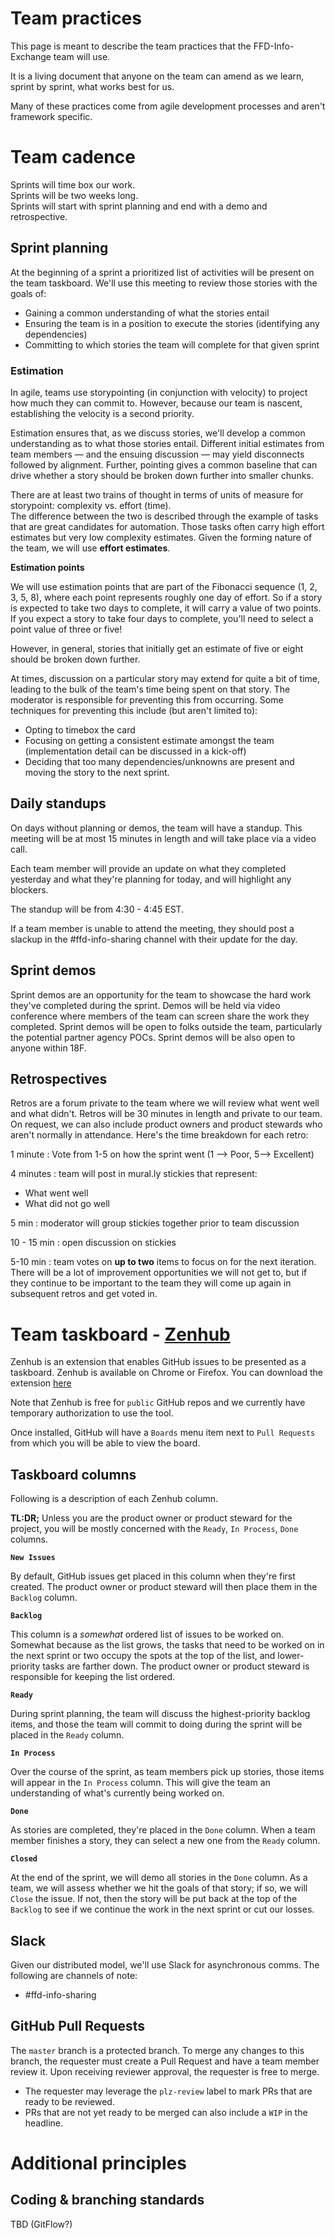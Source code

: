 # Team practices

This page is meant to describe the team practices that the FFD-Info-Exchange team will use.

It is a living document that anyone on the team can amend as we learn, sprint by sprint, what works best for us.

Many of these practices come from agile development processes and aren't framework specific. 

# Team cadence
Sprints will time box our work.  
Sprints will be two weeks long.  
Sprints will start with sprint planning and end with a demo and retrospective.

## Sprint planning
At the beginning of a sprint a prioritized list of activities will be present on the team taskboard.
We'll use this meeting to review those stories with the goals of:
* Gaining a common understanding of what the stories entail
* Ensuring the team is in a position to execute the stories (identifying any dependencies)
* Committing to which stories the team will complete for that given sprint

### Estimation
In agile, teams use storypointing (in conjunction with velocity) to project how much they can commit to. However, because our team is nascent, establishing the velocity is a second priority.

Estimation ensures that, as we discuss stories, we'll develop a common understanding as to what those stories entail. Different initial estimates from team members — and the ensuing discussion — may yield disconnects followed by alignment. Further, pointing gives a common baseline that can drive whether a story should be broken down further into smaller chunks.

There are at least two trains of thought in terms of units of measure for storypoint: complexity vs. effort (time).  
The difference between the two is described through the example of tasks that are great candidates for automation. Those tasks often carry high effort estimates but very low complexity estimates.
Given the forming nature of the team, we will use **effort estimates**.

**Estimation points**

We will use estimation points that are part of the Fibonacci sequence (1, 2, 3, 5, 8), where each point represents roughly one day of effort. So if a story is expected to take two days to complete, it will carry a value of two points. If you expect a story to take four days to complete, you'll need to select a point value of three or five! 

However, in general, stories that initially get an estimate of five or eight should be broken down further.

At times, discussion on a particular story may extend for quite a bit of time, leading to the bulk of the team's time being spent on that story.
The moderator is responsible for preventing this from occurring. Some techniques for preventing this include (but aren't limited to):
- Opting to timebox the card
- Focusing on getting a consistent estimate amongst the team (implementation detail can be discussed in a kick-off)
- Deciding that too many dependencies/unknowns are present and moving the story to the next sprint.

## Daily standups
On days without planning or demos, the team will have a standup. This meeting will be at most 15 minutes in length and will take place via a video call.

Each team member will provide an update on what they completed yesterday and what they're planning for today, and will highlight any blockers.

The standup will be from 4:30 - 4:45 EST.

If a team member is unable to attend the meeting, they should post a slackup in the #ffd-info-sharing channel with their update for the day.

## Sprint demos
Sprint demos are an opportunity for the team to showcase the hard work they've completed during the sprint.
Demos will be held via video conference where members of the team can screen share the work they completed.
Sprint demos will be open to folks outside the team, particularly the potential partner agency POCs. Sprint demos will be also open to anyone within 18F.

## Retrospectives
Retros are a forum private to the team where we will review what went well and what didn't.
Retros will be 30 minutes in length and private to our team. On request, we can also include product owners and product stewards who aren't normally in attendance.
Here's the time breakdown for each retro:

1 minute : Vote from 1-5 on how the sprint went (1 --> Poor, 5--> Excellent)

4 minutes : team will post in mural.ly stickies that represent:
- What went well
- What did not go well

5 min : moderator will group stickies together prior to team discussion

10 - 15 min : open discussion on stickies

5-10 min : team votes on **up to two** items to focus on for the next iteration.  There will be a lot of improvement opportunities we will not get to, but if they continue to be important to the team they will come up again in subsequent retros and get voted in.

# Team taskboard - [Zenhub](https://github.com/18F/ffd-info-exchange/projects#boards?repos=69997339)
Zenhub is an extension that enables GitHub issues to be presented as a taskboard. Zenhub is available on Chrome or Firefox. You can download the extension [here](https://www.zenhub.com)

Note that Zenhub is free for `public` GitHub repos and we currently have temporary authorization to use the tool.

Once installed, GitHub will have a `Boards` menu item next to `Pull Requests` from which you will be able to view the board.

## Taskboard columns

Following is a description of each Zenhub column.

**TL:DR;** Unless you are the product owner or product steward for the project, you will be mostly concerned with the `Ready`, `In Process`, `Done` columns. 

**`New Issues`**

By default, GitHub issues get placed in this column when they're first created. The product owner or product steward will then place them in the `Backlog` column.

**`Backlog`**

This column is a _somewhat_ ordered list of issues to be worked on. Somewhat because as the list grows, the tasks that need to be worked on in the next sprint or two occupy the spots at the top of the list, and lower-priority tasks are farther down. The product owner or product steward is responsible for keeping the list ordered.

**`Ready`**

During sprint planning, the team will discuss the highest-priority backlog items, and those the team will commit to doing during the sprint will be placed in the `Ready` column.

**`In Process`**

Over the course of the sprint, as team members pick up stories, those items will appear in the `In Process` column. This will give the team an understanding of what's currently being worked on.

**`Done`**

As stories are completed, they're placed in the `Done` column. When a team member finishes a story, they can select a new one from the `Ready` column.

**`Closed`**

At the end of the sprint, we will demo all stories in the `Done` column.  As a team, we will assess whether we hit the goals of that story; if so, we will `Close` the issue.  If not, then the story will be put back at the top of the `Backlog` to see if we continue the work in the next sprint or cut our losses.

## Slack
Given our distributed model, we'll use Slack for asynchronous comms. The following are channels of note:
- #ffd-info-sharing

## GitHub Pull Requests
The `master` branch is a protected branch.  To merge any changes to this branch, the requester must create a Pull Request and have a team member review it.  Upon receiving reviewer approval, the requester is free to merge.
- The requester may leverage the `plz-review` label to mark PRs that are ready to be reviewed.
- PRs that are not yet ready to be merged can also include a `WIP` in the headline.

# Additional principles

## Coding & branching standards
TBD (GitFlow?)
